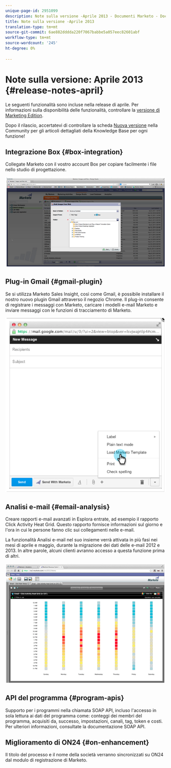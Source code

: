 ```yaml
---
unique-page-id: 2951099
description: Note sulla versione -Aprile 2013 - Documenti Marketo - Documentazione prodotto
title: Note sulla versione -Aprile 2013
translation-type: tm+mt
source-git-commit: 6ae882dddda220f7067babbe5a057eec82601abf
workflow-type: tm+mt
source-wordcount: '245'
ht-degree: 0%

---
```



# Note sulla versione: Aprile 2013 {#release-notes-april}

Le seguenti funzionalità sono incluse nella release di aprile. Per informazioni sulla disponibilità delle funzionalità, controllare la [versione di Marketing Edition](https://docs.marketo.com/display/docs/assets/pricing.php).

Dopo il rilascio, accertatevi di controllare la scheda [Nuova versione](release-notes-december-2013.md) nella Community per gli articoli dettagliati della Knowledge Base per ogni funzione!

## Integrazione Box {#box-integration}

Collegate Marketo con il vostro account Box per copiare facilmente i file nello studio di progettazione.

![](assets/image2014-9-22-15-3a47-3a56.png)

## Plug-in Gmail {#gmail-plugin}

Se si utilizza Marketo Sales Insight, così come Gmail, è possibile installare il nostro nuovo plugin Gmail attraverso il negozio Chrome. Il plug-in consente di registrare i messaggi con Marketo, caricare i modelli e-mail Marketo e inviare messaggi con le funzioni di tracciamento di Marketo.

![](assets/image2014-9-22-15-3a48-3a57.png)

## Analisi e-mail {#email-analysis}

Creare rapporti e-mail avanzati in Esplora entrate, ad esempio il rapporto Click Activity Heat Grid. Questo rapporto fornisce informazioni sul giorno e l&#39;ora in cui le persone fanno clic sui collegamenti nelle e-mail.

La funzionalità Analisi e-mail nel suo insieme verrà attivata in più fasi nei mesi di aprile e maggio, durante la migrazione dei dati delle e-mail 2012 e 2013. In altre parole, alcuni clienti avranno accesso a questa funzione prima di altri.

![](assets/image2014-9-22-15-3a49-3a16.png)

## API del programma {#program-apis}

Supporto per i programmi nella chiamata SOAP API, incluso l&#39;accesso in sola lettura ai dati del programma come: conteggi dei membri del programma, acquisiti da, successo, impostazioni, canali, tag, token e costi. Per ulteriori informazioni, consultate la documentazione SOAP API.

## Miglioramento di ON24 {#on-enhancement}

Il titolo del processo e il nome della società verranno sincronizzati su ON24 dal modulo di registrazione di Marketo.
